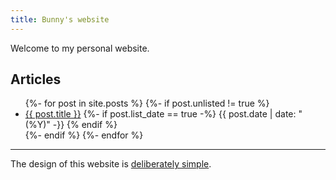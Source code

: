 ```yaml
---
title: Bunny's website
---
```


Welcome to my personal website.

## Articles
<ul>
  {%- for post in site.posts %}
  {%- if post.unlisted != true %}
  <li>
    <a href="{{ post.url | relative_url }}">{{ post.title }}</a>
    {%- if post.list_date == true -%}
      {{ post.date | date: " (%Y)" -}}
    {% endif %}
  </li>
  {%- endif %}
  {%- endfor %}
</ul>

---

<footer>
  The design of this website is <a href="https://danluu.com/web-bloat/">deliberately simple</a>.
</footer>
